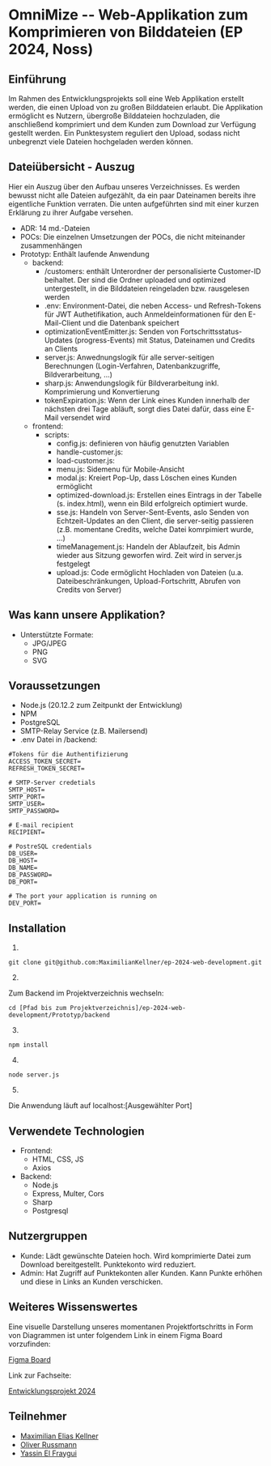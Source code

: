 # OmniMize -- Web-Applikation zum Komprimieren von Bilddateien (EP 2024, Noss)

## Einführung

Im Rahmen des Entwicklungsprojekts soll eine Web Applikation erstellt werden, die einen Upload von zu großen Bilddateien erlaubt. Die Applikation ermöglicht es Nutzern, übergroße Bilddateien hochzuladen, die anschließend komprimiert und dem Kunden zum Download zur Verfügung gestellt werden. Ein Punktesystem reguliert den Upload, sodass nicht unbegrenzt viele Dateien hochgeladen werden können.

## Dateiübersicht - Auszug

Hier ein Auszug über den Aufbau unseres Verzeichnisses. Es werden bewusst nicht alle Dateien aufgezählt, da ein paar Dateinamen bereits ihre eigentliche Funktion verraten. Die unten aufgeführten sind mit einer kurzen Erklärung zu ihrer Aufgabe versehen.

* ADR: 14 md.-Dateien 
* POCs: Die einzelnen Umsetzungen der POCs, die nicht miteinander zusammenhängen
* Prototyp: Enthält laufende Anwendung
    * backend:
        * /customers: enthält Unterordner der personalisierte Customer-ID beihaltet. Der sind die Ordner uploaded und optimized untergestellt, in die Bilddateien reingeladen bzw. rausgelesen werden
        * .env: Environment-Datei, die neben Access- und Refresh-Tokens für JWT Authetifikation, auch Anmeldeinformationen für den E-Mail-Client und die Datenbank speichert
        * optimizationEventEmitter.js: Senden von Fortschrittsstatus-Updates (progress-Events) mit Status, Dateinamen und Credits an Clients
        * server.js: Anwednungslogik für alle server-seitigen Berechnungen (Login-Verfahren, Datenbankzugriffe, Bildverarbeitung, ...)
        * sharp.js: Anwendungslogik für Bildverarbeitung inkl. Komprimierung und Konvertierung
        * tokenExpiration.js: Wenn der Link eines Kunden innerhalb der nächsten drei Tage abläuft, sorgt dies Datei dafür, dass eine E-Mail versendet wird
    * frontend:
      * scripts:
         * config.js: definieren von häufig genutzten Variablen
         * handle-customer.js: 
         * load-customer.js:
         * menu.js: Sidemenu für Mobile-Ansicht
         * modal.js: Kreiert Pop-Up, dass Löschen eines Kunden ermöglicht
         * optimized-download.js: Erstellen eines Eintrags in der Tabelle (s. index.html), wenn ein Bild erfolgreich optimiert wurde.
         * sse.js: Handeln von Server-Sent-Events, aslo Senden von Echtzeit-Updates an den Client, die server-seitig passieren (z.B. momentane Credits, welche Datei komrpimiert wurde, ...)
         * timeManagement.js: Handeln der Ablaufzeit, bis Admin wieder aus Sitzung geworfen wird. Zeit wird in server.js festgelegt
         * upload.js: Code ermöglicht Hochladen von Dateien (u.a. Dateibeschränkungen, Upload-Fortschritt, Abrufen von Credits von Server)

## Was kann unsere Applikation?
- Unterstützte Formate:
    - JPG/JPEG
    - PNG
    - SVG
## Voraussetzungen
- Node.js (20.12.2 zum Zeitpunkt der Entwicklung)
- NPM
- PostgreSQL
- SMTP-Relay Service (z.B. Mailersend)
- .env Datei in /backend:
```
#Tokens für die Authentifizierung
ACCESS_TOKEN_SECRET=
REFRESH_TOKEN_SECRET=

# SMTP-Server credetials
SMTP_HOST=
SMTP_PORT=
SMTP_USER=
SMTP_PASSWORD=

# E-mail recipient
RECIPIENT=

# PostreSQL credentials
DB_USER=
DB_HOST=
DB_NAME=
DB_PASSWORD=
DB_PORT=

# The port your application is running on
DEV_PORT=
```
 
## Installation

1)
```
git clone git@github.com:MaximilianKellner/ep-2024-web-development.git
```
2)
Zum Backend im Projektverzeichnis wechseln:
```
cd [Pfad bis zum Projektverzeichnis]/ep-2024-web-development/Prototyp/backend
```
3)
```
npm install
```
4)
```
node server.js
```
5)
Die Anwendung läuft auf localhost:[Ausgewählter Port]

## Verwendete Technologien
- Frontend:
    - HTML, CSS, JS
    - Axios
- Backend:
    - Node.js
    - Express, Multer, Cors
    - Sharp
    - Postgresql  

## Nutzergruppen

+ Kunde: Lädt gewünschte Dateien hoch. Wird komprimierte Datei zum Download bereitgestellt. Punktekonto wird reduziert.
+ Admin: Hat Zugriff auf Punktekonten aller Kunden. Kann Punkte erhöhen und diese in Links an Kunden verschicken.
## Weiteres Wissenswertes

Eine visuelle Darstellung unseres momentanen Projektfortschritts in Form von Diagrammen ist unter folgendem Link in einem Figma Board vorzufinden:

[Figma Board](https://www.figma.com/board/Lya99vssDGLZr3e9G18EFM/Ep-2024-Entwicklungsprojekt-Web-Development?node-id=0-1&t=rX6fZAFS69NxU99C-1 )

Link zur Fachseite:

[Entwicklungsprojekt 2024](https://cnoss.github.io/entwicklungsprojekt/)

## Teilnehmer

- [Maximilian Elias Kellner](https://github.com/MaximilianKellner)
- [Oliver Russmann](https://github.com/orussmann)
- [Yassin El Fraygui](https://github.com/Yasabi04)
